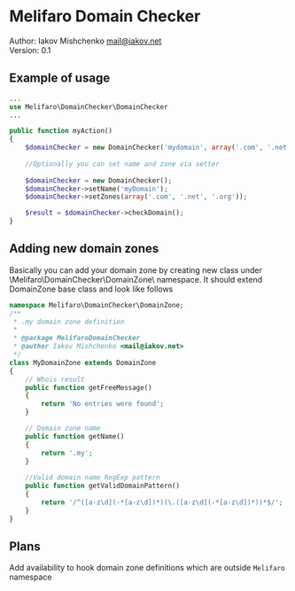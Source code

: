 Melifaro Domain Checker
=======================
Author: Iakov Mishchenko <mail@iakov.net>  
Version: 0.1  

Example of usage
----------------
```php
...
use Melifaro\DomainChecker\DomainChecker
...

public function myAction()
{
    $domainChecker = new DomainChecker('mydomain', array('.com', '.net', '.org'));
    
    //Optionally you can set name and zone via setter
    
    $domainChecker = new DomainChecker();
    $domainChecker->setName('myDomain');
    $domainChecker->setZones(array('.com', '.net', '.org'));

    $result = $domainChecker->checkDomain();
}
```
Adding new domain zones
-----------------------

Basically you can add your domain zone by creating new class under \Melifaro\DomainChecker\DomainZone\ namespace.
It should extend DomainZone base class and look like follows
```php
namespace Melifaro\DomainChecker\DomainZone;
/**
 * .my domain zone definition
 * 
 * @package MelifaroDomainChecker
 * @author Iakov Mishchenko <mail@iakov.net>
 */
class MyDomainZone extends DomainZone
{
    // Whois result
    public function getFreeMessage()
    {
        return 'No entries were found';
    }

    // Domain zone name
    public function getName()
    {
        return '.my';
    }
    
    //Valid domain name RegExp pattern
    public function getValidDomainPattern()
    {
        return '/^([a-z\d](-*[a-z\d])*)(\.([a-z\d](-*[a-z\d])*))*$/';
    }
}

```

Plans
----- 
Add availability to hook domain zone definitions which are outside ```Melifaro``` namespace